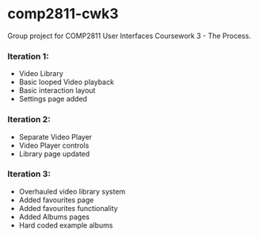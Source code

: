 # comp2811-cwk3

Group project for COMP2811 User Interfaces Coursework 3 - The Process.

### Iteration 1:
- Video Library
- Basic looped Video playback
- Basic interaction layout
- Settings page added

### Iteration 2:
- Separate Video Player
- Video Player controls
- Library page updated
    
### Iteration 3:
- Overhauled video library system
- Added favourites page
- Added favourites functionality
- Added Albums pages
- Hard coded example albums